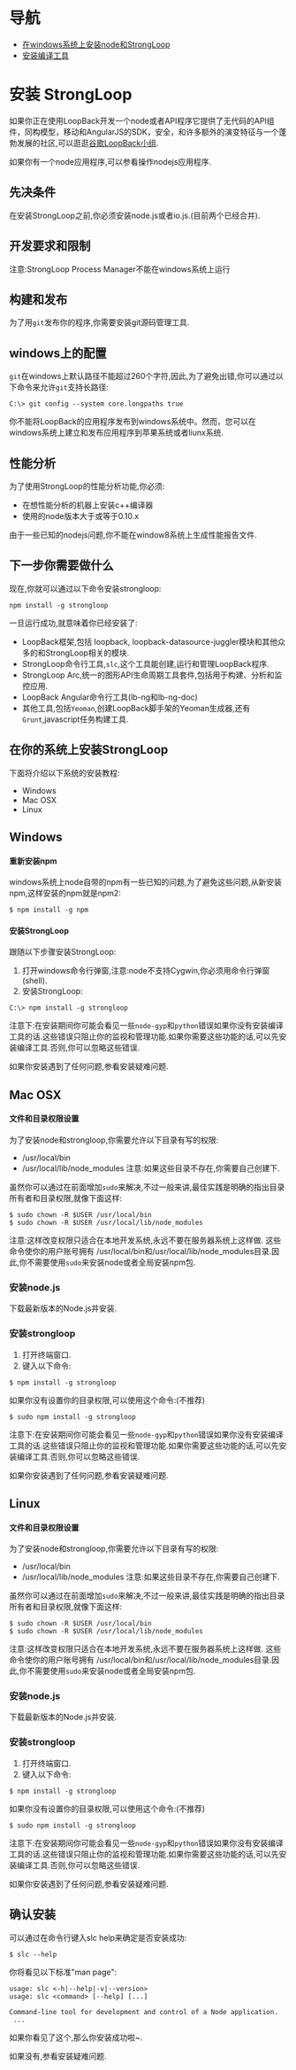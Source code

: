 # 导航
* [在windows系统上安装node和StrongLoop](installStrongLoop/installNodeStrongLoopWindows.md)
* [安装编译工具](installStrongLoop/installCompilerTools.md)

# 安装 StrongLoop
如果你正在使用LoopBack开发一个node或者API程序它提供了无代码的API组件，同构模型，移动和AngularJS的SDK，安全，和许多额外的演变特征与一个蓬勃发展的社区,可以逛逛[谷歌LoopBack小组](https://groups.google.com/forum/#!forum/loopbackjs).

如果你有一个node应用程序,可以参看操作nodejs应用程序.

## 先决条件
在安装StrongLoop之前,你必须安装node.js或者io.js.(目前两个已经合并).


## 开发要求和限制
注意:StrongLoop Process Manager不能在windows系统上运行


## 构建和发布
为了用`git`发布你的程序,你需要安装git源码管理工具.


## windows上的配置
`git`在windows上默认路径不能超过260个字符,因此,为了避免出错,你可以通过以下命令来允许`git`支持长路径:
```shell
C:\> git config --system core.longpaths true
```
你不能将LoopBack的应用程序发布到windows系统中。然而，您可以在windows系统上建立和发布应用程序到苹果系统或者liunx系统.


## 性能分析
为了使用StrongLoop的性能分析功能,你必须:
* 在想性能分析的机器上安装c++编译器
* 使用的node版本大于或等于0.10.x

由于一些已知的nodejs问题,你不能在window8系统上生成性能报告文件.


## 下一步你需要做什么
现在,你就可以通过以下命令安装strongloop:
```shell
npm install -g strongloop
```
一旦运行成功,就意味着你已经安装了:
* LoopBack框架,包括 loopback, loopback-datasource-juggler模块和其他众多的和StrongLoop相关的模块.
* StrongLoop命令行工具,`slc`,这个工具能创建,运行和管理LoopBack程序.
* StrongLoop Arc,统一的图形API生命周期工具套件,包括用于构建、分析和监控应用.
* LoopBack Angular命令行工具(lb-ng和lb-ng-doc)
* 其他工具,包括`Yeoman`,创建LoopBack脚手架的Yeoman生成器,还有`Grunt`,javascript任务构建工具.


## 在你的系统上安装StrongLoop
下面将介绍以下系统的安装教程:
* Windows
* Mac OSX
* Linux


## Windows
#### 重新安装npm
windows系统上node自带的npm有一些已知的问题,为了避免这些问题,从新安装npm,这样安装的npm就是npm2:
```shell
$ npm install -g npm
```
#### 安装StrongLoop
跟随以下步骤安装StrongLoop:
1. 打开windows命令行弹窗,注意:node不支持Cygwin,你必须用命令行弹窗(shell).
2. 安装StrongLoop:
```shell
C:\> npm install -g strongloop
```
注意下:在安装期间你可能会看见一些`node-gyp`和`python`错误如果你没有安装编译工具的话.这些错误只阻止你的监视和管理功能.如果你需要这些功能的话,可以先安装编译工具.否则,你可以忽略这些错误.

如果你安装遇到了任何问题,参看安装疑难问题.


## Mac OSX
#### 文件和目录权限设置
为了安装node和strongloop,你需要允许以下目录有写的权限:
* /usr/local/bin 
* /usr/local/lib/node_modules
注意:如果这些目录不存在,你需要自己创建下.

虽然你可以通过在前面增加`sudo`来解决,不过一般来讲,最佳实践是明确的指出目录所有者和目录权限,就像下面这样:
```shell
$ sudo chown -R $USER /usr/local/bin
$ sudo chown -R $USER /usr/local/lib/node_modules
```
注意:这样改变权限只适合在本地开发系统,永远不要在服务器系统上这样做.
这些命令使你的用户账号拥有 /usr/local/bin和/usr/local/lib/node_modules目录.因此,你不需要使用`sudo`来安装node或者全局安装npm包.


### 安装node.js
下载最新版本的Node.js并安装.

### 安装strongloop
1. 打开终端窗口.
2. 键入以下命令:
```shell
$ npm install -g strongloop
```
如果你没有设置你的目录权限,可以使用这个命令:(不推荐)
```shell
$ sudo npm install -g strongloop
```
注意下:在安装期间你可能会看见一些`node-gyp`和`python`错误如果你没有安装编译工具的话.这些错误只阻止你的监视和管理功能.如果你需要这些功能的话,可以先安装编译工具.否则,你可以忽略这些错误.

如果你安装遇到了任何问题,参看安装疑难问题.


## Linux
#### 文件和目录权限设置
为了安装node和strongloop,你需要允许以下目录有写的权限:
* /usr/local/bin 
* /usr/local/lib/node_modules
注意:如果这些目录不存在,你需要自己创建下.

虽然你可以通过在前面增加`sudo`来解决,不过一般来讲,最佳实践是明确的指出目录所有者和目录权限,就像下面这样:
```shell
$ sudo chown -R $USER /usr/local/bin
$ sudo chown -R $USER /usr/local/lib/node_modules
```
注意:这样改变权限只适合在本地开发系统,永远不要在服务器系统上这样做.
这些命令使你的用户账号拥有 /usr/local/bin和/usr/local/lib/node_modules目录.因此,你不需要使用`sudo`来安装node或者全局安装npm包.


### 安装node.js
下载最新版本的Node.js并安装.

### 安装strongloop
1. 打开终端窗口.
2. 键入以下命令:
```shell
$ npm install -g strongloop
```
如果你没有设置你的目录权限,可以使用这个命令:(不推荐)
```shell
$ sudo npm install -g strongloop
```
注意下:在安装期间你可能会看见一些`node-gyp`和`python`错误如果你没有安装编译工具的话.这些错误只阻止你的监视和管理功能.如果你需要这些功能的话,可以先安装编译工具.否则,你可以忽略这些错误.

如果你安装遇到了任何问题,参看安装疑难问题.


## 确认安装
可以通过在命令行键入slc help来确定是否安装成功:
```shell
$ slc --help
```
你将看见以下标准"man page":
```shell
usage: slc <-h|--help|-v|--version>
usage: slc <command> [--help] [...]
 
Command-line tool for development and control of a Node application.
 ...
```
如果你看见了这个,那么你安装成功啦~.

如果没有,参看安装疑难问题.